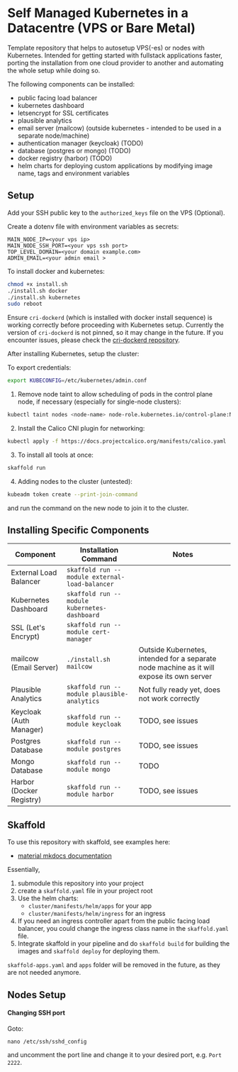 # Self Managed Kubernetes in a Datacentre (VPS or Bare Metal)

Template repository that helps to autosetup VPS(-es) or nodes with Kubernetes.
Intended for getting started with fullstack applications faster, porting the installation from one cloud provider to another and automating the whole setup while doing so.

The following components can be installed:
- public facing load balancer
- kubernetes dashboard
- letsencrypt for SSL certificates
- plausible analytics
- email server (mailcow) (outside kubernetes - intended to be used in a separate node/machine)
- authentication manager (keycloak) (TODO)
- database (postgres or mongo) (TODO)
- docker registry (harbor) (TODO)
- helm charts for deploying custom applications by modifying image name, tags and environment variables

## Setup

Add your SSH public key to the `authorized_keys` file on the VPS (Optional).

Create a dotenv file with environment variables as secrets:

```dotenv
MAIN_NODE_IP=<your vps ip>
MAIN_NODE_SSH_PORT=<your vps ssh port>
TOP_LEVEL_DOMAIN=<your domain example.com>
ADMIN_EMAIL=<your admin email >
```

To install docker and kubernetes:

```bash
chmod +x install.sh
./install.sh docker
./install.sh kubernetes
sudo reboot
```

Ensure `cri-dockerd` (which is installed with docker install sequence) is working correctly before proceeding with Kubernetes setup.
Currently the version of `cri-dockerd` is not pinned, so it may change in the future. If you encounter issues, please check the [cri-dockerd repository](https://github.com/Mirantis/cri-dockerd.git). 

After installing Kubernetes, setup the cluster:

To export credentials: 
```bash
export KUBECONFIG=/etc/kubernetes/admin.conf
```

1) Remove node taint to allow scheduling of pods in the control plane node, if necessary (especially for single-node clusters):
```bash
kubectl taint nodes <node-name> node-role.kubernetes.io/control-plane:NoSchedule-
```

2) Install the Calico CNI plugin for networking:
```bash
kubectl apply -f https://docs.projectcalico.org/manifests/calico.yaml
```

3) To install all tools at once:

```bash
skaffold run
```

4) Adding nodes to the cluster (untested):
```bash
kubeadm token create --print-join-command
```
and run the command on the new node to join it to the cluster.

## Installing Specific Components

| Component                | Installation Command                           | Notes                                        |
|--------------------------|------------------------------------------------|----------------------------------------------|
| External Load Balancer   | `skaffold run --module external-load-balancer` |                                              |
| Kubernetes Dashboard     | `skaffold run --module kubernetes-dashboard`   |                                              |
| SSL (Let's Encrypt)      | `skaffold run --module cert-manager`           |                                              |
| mailcow (Email Server)   | `./install.sh mailcow`                         | Outside Kubernetes, intended for a separate node machine as it will expose its own server |
| Plausible Analytics      | `skaffold run --module plausible-analytics`    | Not fully ready yet, does not work correctly |
| Keycloak (Auth Manager)  | `skaffold run --module keycloak`               | TODO, see issues                             |
| Postgres Database        | `skaffold run --module postgres`               | TODO, see issues                             |
| Mongo Database           | `skaffold run --module mongo`                  | TODO                                         |
| Harbor (Docker Registry) | `skaffold run --module harbor`                 | TODO, see issues                             |

## Skaffold

To use this repository with skaffold, see examples here:

- [material mkdocs documentation](https://github.com/hololinked-dev/docs-v2)

Essentially,

1. submodule this repository into your project
2. create a `skaffold.yaml` file in your project root
3. Use the helm charts:
    - `cluster/manifests/helm/apps` for your app
    - `cluster/manifests/helm/ingress` for an ingress
4. If you need an ingress controller apart from the public facing load balancer, you could change the ingress class name in the `skaffold.yaml` file. 
5. Integrate skaffold in your pipeline and do `skaffold build` for building the images and `skaffold deploy` for deploying them.

`skaffold-apps.yaml` and `apps` folder will be removed in the future, as they are not needed anymore.

## Nodes Setup

#### Changing SSH port

Goto: 
```
nano /etc/ssh/sshd_config
```
and uncomment the port line and change it to your desired port, e.g. `Port 2222`.










